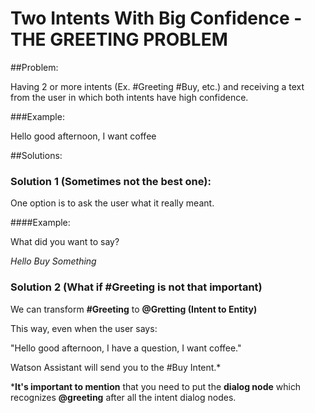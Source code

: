 # Two Intents With Big Confidence - THE GREETING PROBLEM


##Problem:

Having 2 or more intents (Ex. #Greeting #Buy, etc.) and receiving a text from the user in which both intents have high confidence.


###Example:

Hello good afternoon, I want coffee


##Solutions:


### Solution 1 (Sometimes not the best one):

One option is to ask the user what it really meant.


####Example:

What did you want to say?

_Hello_
_Buy Something_


### Solution 2 (What if #Greeting is not that important)

We can transform __#Greeting__ to __@Gretting (Intent to Entity)__

This way, even when the user says:

"Hello good afternoon, I have a question, I want coffee."

Watson Assistant will send you to the #Buy Intent.*

*__It's important to mention__ that you need to put the __dialog node__ which recognizes __@greeting__ after all the intent dialog nodes.



